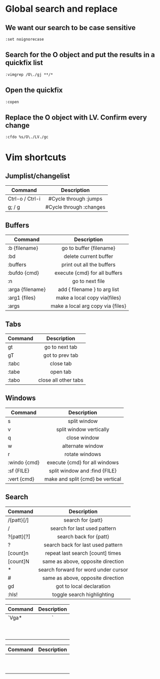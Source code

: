 # Global search and replace

## We want our search to be case sensitive
`:set noignorecase`
## Search for the O object and put the results in a quickfix list
`:vimgrep /O\./gj **/*`
## Open the quickfix
`:copen`
## Replace the O object with LV.  Confirm every change
`:cfdo %s/O\./LV./gc`

# Vim shortcuts

## Jumplist/changelist

| Command         |       Description       |
| --------------- | :---------------------: |
| Ctrl-o / Ctrl-i |  #Cycle through :jumps  |
| g; / g          | #Cycle through :changes |

## Buffers

| Command          |            Description            |
| ---------------- | :-------------------------------: |
| :b {filename}    |      go to buffer {filename}      |
| :bd              |       delete current buffer       |
| :buffers         |     print out all the buffers     |
| :bufdo {cmd}     |   execute {cmd} for all buffers   |
| :n               |          go to next file          |
| :arga {filename} |   add { filename } to arg list    |
| :arg1 {files}    |   make a local copy via{files}    |
| :args            | make a local arg copy via {files} |

## Tabs

| Command |     Description      |
| ------- | :------------------: |
| gt      |    go to next tab    |
| gT      |   got to prev tab    |
| :tabc   |      close tab       |
| :tabe   |       open tab       |
| :tabo   | close all other tabs |

## Windows

| Command      |           Description            |
| ------------ | :------------------------------: |
| <Ctrl-w> s   |           split window           |
| <Ctrl-w> v   |     split window vertically      |
| <Ctrl-w> q   |           close window           |
| <Ctrl-w> w   |         alternate window         |
| <Ctrl-w> r   |          rotate windows          |
| :windo {cmd} |  execute {cmd} for all windows   |
| :sf {FILE}   |  split window and :find {FILE}   |
| :vert {cmd}  | make and split {cmd} be vertical |

## Search

| Command        |             Description              |
| -------------- | :----------------------------------: |
| /{patt}[/]<CR> |          search for {patt}           |
| /<CR>          |     search for last used pattern     |
| ?{patt}[?]<CR> |        search back for {patt}        |
| ?<CR>          |  search back for last used pattern   |
| [count]n       |   repeat last search [count] times   |
| [count]N       |  same as above, opposite direction   |
| \*             | search forward for word under cursor |
| #              |  same as above, opposite direction   |
| gd             |       got to local declaration       |
| :hls!          |      toggle search highlighting      |

| Command | Description |
| ------- | :---------: |
| `Vga*|` | Align tables with easy-align plugin.  Select the line you want with `V`, then `ga`(go align).  Then align by `* |`(all pipes) |
|         |             |
|         |             |
|         |             |
|         |             |
|         |             |
|         |             |
|         |             |
|         |             |
|         |             |

| Command | Description |
| ------- | :---------: |
|         |             |
|         |             |
|         |             |
|         |             |
|         |             |
|         |             |
|         |             |
|         |             |
|         |             |
|         |             |
